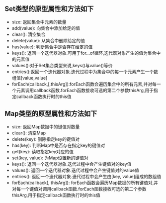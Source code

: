 ## Set类型的原型属性和方法如下
- size: 返回集合中元素的数量
- add(value): 向集合中添加给定的值
- clear(): 清空集合
- delete(value): 从集合中删除给定的值
- has(value): 判断集合中是否存在给定的值
- keys(): 返回一个迭代器对象.可用于for...of循环,迭代器对象产生的值为集合中的元素值
- values():对于Set集合类型来说,keys()与value()等价
- entries():返回一个迭代器对象.迭代过程中为集合中的每一个元素产生一个数组值[value,value]
- forEach(callback,[,thisArg]):forEach函数会遍历集合中的所有元素,并对每一个元素调用callback函数.forEach函数接收可选的第二个参数thisArg,用于指定callback函数执行时的this值

## Map类型的原型属性和方法如下
- size: 返回Map数据中的键值对数量
- clear(): 清空Map
- delete(key): 删除指定key的键值对
- has(key): 判断Map中是否存在指定key的键值对
- get(key): 读取指定key对应的值
- set(key, value): 为Map设置新的键值对
- keys(): 返回一个迭代器对象.迭代过程中会产生键值对的key值
- values(): 返回一个迭代器对象.迭代过程中会产生键值对的value值
- entries(): 返回一个迭代器对象.迭代过程中会产生由[key, value]组成的数组值
- forEach(callback[, thisArg]): forEach函数会遍历Map数据的所有键值对,并对每一个键值对调用callback函数.forEach函数接收可选的第二个参数thisArg,用于指定callback函数执行时的this值
